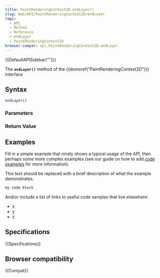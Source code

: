 ```yaml
---
title: PaintRenderingContext2D.endLayer()
slug: Web/API/PaintRenderingContext2D/endLayer
tags:
  - API
  - Method
  - Reference
  - endLayer
  - PaintRenderingContext2D
browser-compat: api.PaintRenderingContext2D.endLayer
---
```

{{DefaultAPISidebar("")}}

The **`endLayer()`** method of the {{domxref("PaintRenderingContext2D")}} interface 

## Syntax

```js
endLayer()
```

### Parameters



### Return Value



## Examples

Fill in a simple example that nicely shows a typical usage of the API, then perhaps some more complex examples (see our guide on how to add [code examples](/en-US/docs/MDN/Contribute/Structures/Code_examples) for more information).

This text should be replaced with a brief description of what the example demonstrates.

```js
my code block
```

And/or include a list of links to useful code samples that live elsewhere:

*   x
*   y
*   z

## Specifications

{{Specifications}}

## Browser compatibility

{{Compat}}

